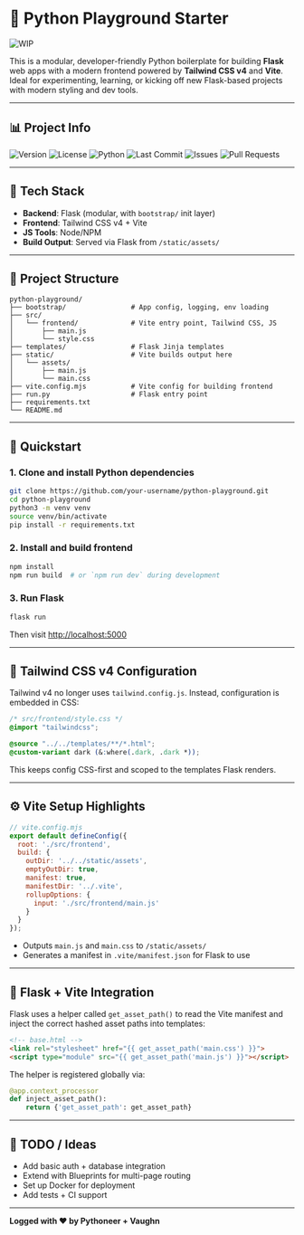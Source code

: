 # 🐍 Python Playground Starter

![WIP](https://img.shields.io/badge/🚧-work%20in%20progress-orange)

This is a modular, developer-friendly Python boilerplate for building **Flask** web apps with a modern frontend powered by **Tailwind CSS v4** and **Vite**. Ideal for experimenting, learning, or kicking off new Flask-based projects with modern styling and dev tools.

---

## 📊 Project Info

![Version](https://img.shields.io/github/v/release/vaughn-taylor/python-playground?label=release)
![License](https://img.shields.io/github/license/vaughn-taylor/python-playground?color=blue)
![Python](https://img.shields.io/badge/python-3.10%2B-blue)
![Last Commit](https://img.shields.io/github/last-commit/vaughn-taylor/python-playground)
![Issues](https://img.shields.io/github/issues/vaughn-taylor/python-playground)
![Pull Requests](https://img.shields.io/github/issues-pr/vaughn-taylor/python-playground)

---

## 🧰 Tech Stack

- **Backend**: Flask (modular, with `bootstrap/` init layer)
- **Frontend**: Tailwind CSS v4 + Vite
- **JS Tools**: Node/NPM
- **Build Output**: Served via Flask from `/static/assets/`

---

## 📁 Project Structure

```
python-playground/
├── bootstrap/                # App config, logging, env loading
├── src/
│   └── frontend/             # Vite entry point, Tailwind CSS, JS
│       ├── main.js
│       └── style.css
├── templates/                # Flask Jinja templates
├── static/                   # Vite builds output here
│   └── assets/
│       ├── main.js
│       └── main.css
├── vite.config.mjs           # Vite config for building frontend
├── run.py                    # Flask entry point
├── requirements.txt
└── README.md
```

---

## 🚀 Quickstart

### 1. Clone and install Python dependencies

```bash
git clone https://github.com/your-username/python-playground.git
cd python-playground
python3 -m venv venv
source venv/bin/activate
pip install -r requirements.txt
```

### 2. Install and build frontend

```bash
npm install
npm run build  # or `npm run dev` during development
```

### 3. Run Flask

```bash
flask run
```

Then visit [http://localhost:5000](http://localhost:5000)

---

## 🎨 Tailwind CSS v4 Configuration

Tailwind v4 no longer uses `tailwind.config.js`. Instead, configuration is embedded in CSS:

```css
/* src/frontend/style.css */
@import "tailwindcss";

@source "../../templates/**/*.html";
@custom-variant dark (&:where(.dark, .dark *));
```

This keeps config CSS-first and scoped to the templates Flask renders.

---

## ⚙️ Vite Setup Highlights

```js
// vite.config.mjs
export default defineConfig({
  root: './src/frontend',
  build: {
    outDir: '../../static/assets',
    emptyOutDir: true,
    manifest: true,
    manifestDir: '../.vite',
    rollupOptions: {
      input: './src/frontend/main.js'
    }
  }
});
```

- Outputs `main.js` and `main.css` to `/static/assets/`
- Generates a manifest in `.vite/manifest.json` for Flask to use

---

## 🧠 Flask + Vite Integration

Flask uses a helper called `get_asset_path()` to read the Vite manifest and inject the correct hashed asset paths into templates:

```html
<!-- base.html -->
<link rel="stylesheet" href="{{ get_asset_path('main.css') }}">
<script type="module" src="{{ get_asset_path('main.js') }}"></script>
```

The helper is registered globally via:

```python
@app.context_processor
def inject_asset_path():
    return {'get_asset_path': get_asset_path}
```

---


## 📌 TODO / Ideas

- Add basic auth + database integration
- Extend with Blueprints for multi-page routing
- Set up Docker for deployment
- Add tests + CI support

---

**Logged with ❤️ by Pythoneer + Vaughn**

